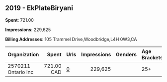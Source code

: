 ## 2019 - EkPlateBiryani 
**Spent**: 721.00

**Impressions**: 229,625

**Billing Addresses**: 105 Trammel Drive,Woodbridge,L4H 0W3,CA

|Organization|Spent|Urls|Impressions|Genders|Age Brackets|Country Codes|
|:---|---:|:---|---:|:---|:---|:---|
|2570211 Ontario Inc|721.00 CAD|[0](https://www.snap.com/political-ads/asset/1f04ece91be5381c50a9c1cbd382fe32eb3bc5f3502b478b09276f2f47438b18?mediaType=mp4)|229,625||25+|canada|
